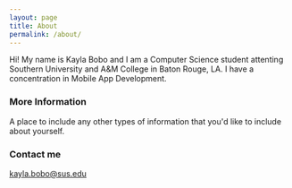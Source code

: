 ```yaml
---
layout: page
title: About
permalink: /about/
---
```


Hi! My name is Kayla Bobo and I am a Computer Science student attenting Southern University and A&M College in Baton Rouge, LA. I have a concentration in Mobile App Development. 

### More Information

A place to include any other types of information that you'd like to include about yourself.

### Contact me

[kayla.bobo@sus.edu](mailto:kayla.bobo@subr.edu)
